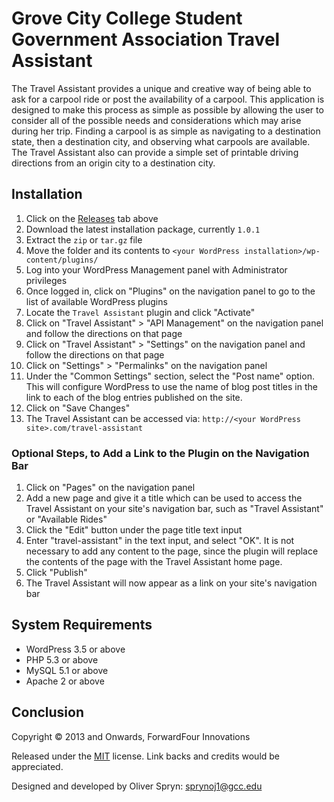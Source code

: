Grove City College Student Government Association Travel Assistant
===

The Travel Assistant provides a unique and creative way of being able to ask for a carpool ride or post the availability of a carpool. This application is designed to make this process as simple as possible by allowing the user to consider all of the possible needs and considerations which may arise during her trip. Finding a carpool is as simple as navigating to a destination state, then a destination city, and observing what carpools are available. The Travel Assistant also can provide a simple set of printable driving directions from an origin city to a destination city.

Installation
---

1. Click on the [Releases][1] tab above
2. Download the latest installation package, currently `1.0.1`
3. Extract the `zip` or `tar.gz` file
4. Move the folder and its contents to `<your WordPress installation>/wp-content/plugins/`
5. Log into your WordPress Management panel with Administrator privileges
6. Once logged in, click on "Plugins" on the navigation panel to go to the list of available WordPress plugins
7. Locate the `Travel Assistant` plugin and click "Activate"
8. Click on "Travel Assistant" > "API Management" on the navigation panel and follow the directions on that page
9. Click on "Travel Assistant" > "Settings" on the navigation panel and follow the directions on that page
10. Click on "Settings" > "Permalinks" on the navigation panel
11. Under the "Common Settings" section, select the "Post name" option. This will configure WordPress to use the name of blog post titles in the link to each of the blog entries published on the site.
12. Click on "Save Changes"
13. The Travel Assistant can be accessed via: `http://<your WordPress site>.com/travel-assistant`

### Optional Steps, to Add a Link to the Plugin on the Navigation Bar

1. Click on "Pages" on the navigation panel
2. Add a new page and give it a title which can be used to access the Travel Assistant on your site's navigation bar, such as "Travel Assistant" or "Available Rides"
3. Click the "Edit" button under the page title text input
4. Enter "travel-assistant" in the text input, and select "OK". It is not necessary to add any content to the page, since the plugin will replace the contents of the page with the Travel Assistant home page.
5. Click "Publish"
6. The Travel Assistant will now appear as a link on your site's navigation bar

System Requirements
---

* WordPress 3.5 or above
* PHP 5.3 or above
* MySQL 5.1 or above
* Apache 2 or above

Conclusion
---

Copyright &copy; 2013 and Onwards, ForwardFour Innovations

Released under the [MIT][2] license. Link backs and credits would be appreciated.

Designed and developed by Oliver Spryn: sprynoj1@gcc.edu


[1]: https://github.com/ffiadmin/travel-assistant/releases
[2]: http://opensource.org/licenses/MIT
